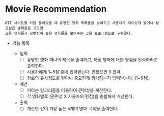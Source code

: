 # Movie Recommendation

    OTT 사이트를 처음 들어갔을 때 유명한 영화 목록들을 보여주고 사용자가 재미있게 봤거나 보고싶은 영화들을 고르면
    고른 영화들과 관련성이 높은 영화들을 보여주는 것을 프로그램으로 구현했다.

- 기능 목록

  - 입력
    - [ ] 유명한 영화 하나의 제목을 출력하고, 해당 영화에 대한 평점을 입력하라고 출력한다.
    - [ ] 사용자에게 1~5점 중에 입력받는다. 안봤으면 0 입력.
    - [ ] 장르의 유사정도를 얼마나 중요하게 생각하는지 입력받는다. (1~5점).

  - 계산
    - [ ] 피어슨 알고리즘을 이용하여 관련성을 계산한다.
    - [ ] 각 영화별로 (관련성 X 사용자의 평점)을 총합해서 계산한다.

  - 출력
    - [ ] 계산한 값이 가장 높은 5개의 영화 목록을 출력한다.
